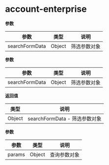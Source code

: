 # account-enterprise 

<vtmd-file-box filename="index.js"><vtmd-head2 content="methods"/> 

<vtmd-block> 
<vtmd-method-name
  name="searchHandel" 
  params="searchFormData"
/> 

<vtmd-notes 
 txt="筛选"
/> 

**参数** 

| 参数 | 类型 | 说明
| ---- | ---- | ---- | 
| searchFormData | Object | 筛选参数对象 

 

</vtmd-block>

<vtmd-block> 
<vtmd-method-name
  name="getFormatFormData" 
  params="searchFormData"
  returns="Object " 
/> 

<vtmd-notes 
 txt="处理筛选数据"
/> 

**参数** 

| 参数 | 类型 | 说明
| ---- | ---- | ---- | 
| searchFormData | Object | 筛选参数对象 

**返回值** 

| 类型 | 说明
| ---- | ---- | 
| Object | searchFormData - 筛选参数对象 

 

</vtmd-block>

<vtmd-block> 
<vtmd-method-name
  name="queryList" 
  params="params"
/> 

<vtmd-notes 
 txt="查询列表"
/> 

**参数** 

| 参数 | 类型 | 说明
| ---- | ---- | ---- | 
| params | Object | 查询参数对象 

 

</vtmd-block>

<vtmd-block> 
<vtmd-method-name
  name="exportAccount" 
/> 

<vtmd-notes 
 txt="导出"
/> 

 

</vtmd-block>

<vtmd-block> 
<vtmd-method-name
  name="onChange" 
/> 

<vtmd-notes 
 txt="监听表格变化"
/> 

 

</vtmd-block>

</vtmd-file-box>

<vtmd-file-box filename="model.js"><vtmd-head2 content="accountEnterprise" border="0"/> 

<vtmd-head2 content="state"/> 

<vtmd-block> 
<vtmd-props
  name="listData" 
/> 

</vtmd-block>

<vtmd-block> 
<vtmd-props
  name="total" 
/> 

</vtmd-block>

<vtmd-block> 
<vtmd-props
  name="pageNum" 
/> 

</vtmd-block>

<vtmd-block> 
<vtmd-props
  name="pageSize" 
/> 

</vtmd-block>

<vtmd-block> 
<vtmd-props
  name="searchFormData" 
/> 

<vtmd-notes 
 txt=" 搜索条件"
/> 

 
</vtmd-block>

<vtmd-block> 
<vtmd-props
  name="depositAmount" 
/> 

<vtmd-notes 
 txt=" 充值金额"
/> 

 
</vtmd-block>

<vtmd-block> 
<vtmd-props
  name="oilConsumeCnt" 
/> 

<vtmd-notes 
 txt=" 订单总数"
/> 

 
</vtmd-block>

<vtmd-block> 
<vtmd-props
  name="oilConsumeMl" 
/> 

<vtmd-notes 
 txt=" 加油升数"
/> 

 
</vtmd-block>

<vtmd-block> 
<vtmd-props
  name="oilConsumeMoney" 
/> 

<vtmd-notes 
 txt=" 消费总金额"
/> 

 
</vtmd-block>

<vtmd-block> 
<vtmd-props
  name="totalAmount" 
/> 

<vtmd-notes 
 txt=" 账户余额"
/> 

 
</vtmd-block>

<vtmd-block> 
<vtmd-props
  name="field" 
/> 

</vtmd-block>

<vtmd-block> 
<vtmd-props
  name="seq" 
/> 

</vtmd-block>

<vtmd-head2 content="effects"/> 

<vtmd-block> 
<vtmd-method-name
  name="updateStateCall" 
/> 

</vtmd-block>

<vtmd-block> 
<vtmd-method-name
  name="queryList" 
/> 

</vtmd-block>

<vtmd-block> 
<vtmd-method-name
  name="getAccountConsume" 
/> 

</vtmd-block>

<vtmd-block> 
<vtmd-method-name
  name="exportAccount" 
/> 

<vtmd-notes 
 txt=" 导出"
/> 

 

</vtmd-block>

</vtmd-file-box>

<vtmd-file-box filename="map.js"> 
<vtmd-head2 content="map"/> 

<vtmd-block> 
<vtmd-method-name
  name="listFilter" 
/> 

</vtmd-block>

<vtmd-block> 
<vtmd-method-name
  name="listColumn" 
/> 

</vtmd-block>

</vtmd-file-box>

